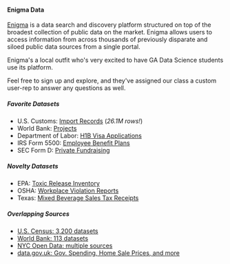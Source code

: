 #### Enigma Data ####

[Enigma](http://www.enigma.io) is a data search and discovery platform structured on top of the broadest collection of public data on the market. Enigma allows users to access information from across thousands of previously disparate and siloed public data sources from a single portal.

Enigma's a local outfit who's very excited to have GA Data Science students use its platform.

Feel free to sign up and explore, and they've assigned our class a custom user-rep to answer any questions as well.


##### Favorite Datasets #####
- U.S. Customs: [Import Records](https://app.enigma.io/table/enigma.trade.ams.summary.2014) (*26.1M rows!*)
- World Bank: [Projects](https://app.enigma.io/table/org.worldbank.projects.contract-awards)
- Department of Labor: [H1B Visa Applications](https://app.enigma.io/table/us.gov.dol.oflc.h1b.2013)
- IRS Form 5500: [Employee Benefit Plans](https://app.enigma.io/table/us.gov.dol.ebsa.irs-form-5500.5500.2012)
- SEC Form D: [Private Fundraising](https://app.enigma.io/table/us.gov.sec.edgar.form-d.related-persons.2014)

##### Novelty Datasets #####
- EPA: [Toxic Release Inventory](https://app.enigma.io/search/source/us.gov.epa)
- OSHA: [Workplace Violation Reports](https://app.enigma.io/table/us.gov.dol.ogesdw.osha.violation)
- Texas: [Mixed Beverage Sales Tax Receipts](https://app.enigma.io/table/us.states.tx.sales-tax-receipts.mixed-beverages.historical)

##### Overlapping Sources #####
- [U.S. Census: 3,200 datasets](https://app.enigma.io/search/source/us.gov.census)
- [World Bank: 113 datasets](https://app.enigma.io/search/source/org.worldbank)
- [NYC Open Data: multiple sources](https://app.enigma.io/search/source/us.states.ny)
- [data.gov.uk: Gov. Spending, Home Sale Prices, and more](https://app.enigma.io/search/source/gov.uk)
